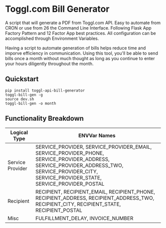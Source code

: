 # Toggl.com Bill Generator

A script that will generate a PDF from Toggl.com API. Easy to automate from CRON or use from
26 the Command Line Interface. Following Flask App Factory Pattern and 12 Factor App best practices. All configuration
can be accomplished through Environment Variables.

Having a script to automate generation of bills helps reduce time and imporve
efficiency in communication. Using this tool, you'll be able to send bills once
a month without much thought as long as you continue to enter your hours
diligently throughout the month.

## Quickstart

```
pip install toggl-api-bill-generator
toggl-bill-gen -g
source dev.sh
toggl-bill-gen -o month
```

## Functionality Breakdown

| Logical Type | ENVVar Names|
| --- | --- |
| Service Provider| SERVICE_PROVIDER, SERVICE_PROVIDER_EMAIL, SERVICE_PROVIDER_PHONE, SERVICE_PROVIDER_ADDRESS, SERVICE_PROVIDER_ADDRESS_TWO, SERVICE_PROVIDER_CITY, SERVICE_PROVIDER_STATE, SERVICE_PROVIDER_POSTAL|
| Recipient| RECIPIENT, RECIPIENT_EMAIL, RECIPIENT_PHONE, RECIPIENT_ADDRESS, RECIPIENT_ADDRESS_TWO, RECIPIENT_CITY, RECIPIENT_STATE, RECIPIENT_POSTAL|
| Misc| FULFILLMENT_DELAY, INVOICE_NUMBER |

